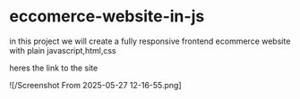 # eccomerce-website-in-js

in this project we will create a fully responsive frontend ecommerce website with plain javascript,html,css

heres the link to the site

![/Screenshot From 2025-05-27 12-16-55.png]